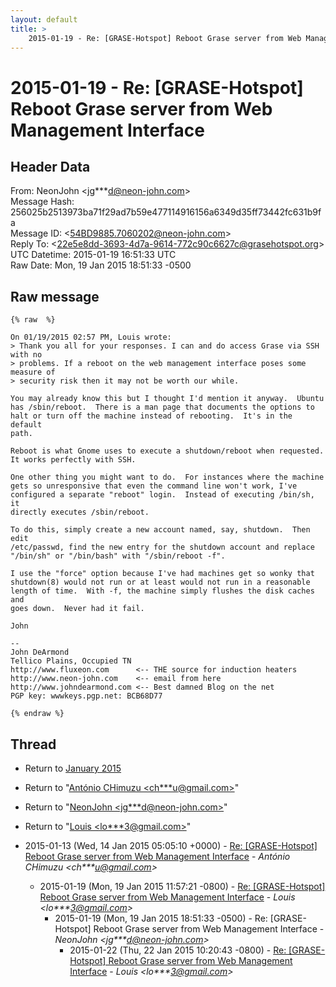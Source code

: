 ```yaml
---
layout: default
title: >
    2015-01-19 - Re: [GRASE-Hotspot] Reboot Grase server from Web Management Interface
---
```


# 2015-01-19 - Re: [GRASE-Hotspot] Reboot Grase server from Web Management Interface

## Header Data

From: NeonJohn \<jg***d@neon-john.com\><br>
Message Hash: 256025b2513973ba71f29ad7b59e477114916156a6349d35ff73442fc631b9fa<br>
Message ID: \<54BD9885.7060202@neon-john.com\><br>
Reply To: \<22e5e8dd-3693-4d7a-9614-772c90c6627c@grasehotspot.org\><br>
UTC Datetime: 2015-01-19 16:51:33 UTC<br>
Raw Date: Mon, 19 Jan 2015 18:51:33 -0500<br>

## Raw message

```
{% raw  %}

On 01/19/2015 02:57 PM, Louis wrote:
> Thank you all for your responses. I can and do access Grase via SSH with no
> problems. If a reboot on the web management interface poses some measure of
> security risk then it may not be worth our while.

You may already know this but I thought I'd mention it anyway.  Ubuntu 
has /sbin/reboot.  There is a man page that documents the options to 
halt or turn off the machine instead of rebooting.  It's in the default 
path.

Reboot is what Gnome uses to execute a shutdown/reboot when requested. 
It works perfectly with SSH.

One other thing you might want to do.  For instances where the machine 
gets so unresponsive that even the command line won't work, I've 
configured a separate "reboot" login.  Instead of executing /bin/sh, it 
directly executes /sbin/reboot.

To do this, simply create a new account named, say, shutdown.  Then edit 
/etc/passwd, find the new entry for the shutdown account and replace 
"/bin/sh" or "/bin/bash" with "/sbin/reboot -f".

I use the "force" option because I've had machines get so wonky that 
shutdown(8) would not run or at least would not run in a reasonable 
length of time.  With -f, the machine simply flushes the disk caches and 
goes down.  Never had it fail.

John

-- 
John DeArmond
Tellico Plains, Occupied TN
http://www.fluxeon.com      <-- THE source for induction heaters
http://www.neon-john.com    <-- email from here
http://www.johndearmond.com <-- Best damned Blog on the net
PGP key: wwwkeys.pgp.net: BCB68D77

{% endraw %}
```

## Thread

+ Return to [January 2015](/archive/2015/01)

+ Return to "[António CHimuzu <ch***u<span>@</span>gmail.com>](/authors/ch___u_at_gmail_com)"
+ Return to "[NeonJohn <jg***d<span>@</span>neon-john.com>](/authors/jg___d_at_neonjohn_com)"
+ Return to "[Louis <lo***3<span>@</span>gmail.com>](/authors/lo___3_at_gmail_com)"

+ 2015-01-13 (Wed, 14 Jan 2015 05:05:10 +0000) - [Re: [GRASE-Hotspot] Reboot Grase server from Web Management Interface](/archive/2015/01/fa814500bf2988bec9182e38caa828e7df80f2f326c72c89ac342923896aa424) - _António CHimuzu \<ch***u@gmail.com\>_
  + 2015-01-19 (Mon, 19 Jan 2015 11:57:21 -0800) - [Re: [GRASE-Hotspot] Reboot Grase server from Web Management Interface](/archive/2015/01/eabb1286721a9735ab47960bc086f471b71d0c603538d324614a9a22eb2f0587) - _Louis \<lo***3@gmail.com\>_
    + 2015-01-19 (Mon, 19 Jan 2015 18:51:33 -0500) - Re: [GRASE-Hotspot] Reboot Grase server from Web Management Interface - _NeonJohn \<jg***d@neon-john.com\>_
      + 2015-01-22 (Thu, 22 Jan 2015 10:20:43 -0800) - [Re: [GRASE-Hotspot] Reboot Grase server from Web Management Interface](/archive/2015/01/1e382c4b5e49229c56f9d826a470e4b9a36c01ced82694e788b11dfa16aa35e0) - _Louis \<lo***3@gmail.com\>_

